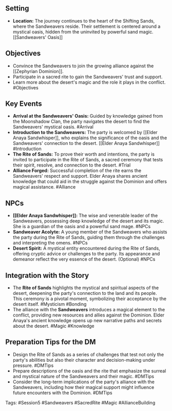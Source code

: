 

## Setting
- **Location:** The journey continues to the heart of the Shifting Sands, where the Sandweavers reside. Their settlement is centered around a mystical oasis, hidden from the uninvited by powerful sand magic. [[Sandweavers' Oasis]]

## Objectives
- Convince the Sandweavers to join the growing alliance against the [[Zephyrian Dominion]].
- Participate in a sacred rite to gain the Sandweavers' trust and support.
- Learn more about the desert's magic and the role it plays in the conflict. #Objectives

## Key Events
- **Arrival at the Sandweavers' Oasis:** Guided by knowledge gained from the Moonshadow Clan, the party navigates the desert to find the Sandweavers' mystical oasis. #Arrival
- **Introduction to the Sandweavers:** The party is welcomed by [[Elder Anaya Sandwhisper]], who explains the significance of the oasis and the Sandweavers' connection to the desert. [[Elder Anaya Sandwhisper]] #Introduction
- **The Rite of Sands:** To prove their worth and intentions, the party is invited to participate in the Rite of Sands, a sacred ceremony that tests their spirit, resolve, and connection to the desert. #Trial
- **Alliance Forged:** Successful completion of the rite earns the Sandweavers' respect and support. Elder Anaya shares ancient knowledge that could aid in the struggle against the Dominion and offers magical assistance. #Alliance

## NPCs
- **[[Elder Anaya Sandwhisper]]:** The wise and venerable leader of the Sandweavers, possessing deep knowledge of the desert and its magic. She is a guardian of the oasis and a powerful sand mage. #NPCs
- **Sandweaver Acolyte:** A young member of the Sandweavers who assists the party during the Rite of Sands, guiding them through the challenges and interpreting the omens. #NPCs
- **Desert Spirit:** A mystical entity encountered during the Rite of Sands, offering cryptic advice or challenges to the party. Its appearance and demeanor reflect the very essence of the desert. (Optional) #NPCs

## Integration with the Story
- The **Rite of Sands** highlights the mystical and spiritual aspects of the desert, deepening the party's connection to the land and its people. This ceremony is a pivotal moment, symbolizing their acceptance by the desert itself. #Mysticism #Bonding
- The alliance with the **Sandweavers** introduces a magical element to the conflict, providing new resources and allies against the Dominion. Elder Anaya's ancient knowledge opens up new narrative paths and secrets about the desert. #Magic #Knowledge

## Preparation Tips for the DM
- Design the Rite of Sands as a series of challenges that test not only the party's abilities but also their character and decision-making under pressure. #DMTips
- Prepare descriptions of the oasis and the rite that emphasize the surreal and mystical nature of the Sandweavers and their magic. #DMTips
- Consider the long-term implications of the party's alliance with the Sandweavers, including how their magical support might influence future encounters with the Dominion. #DMTips

Tags: #Session5 #Sandweavers #SacredRite #Magic #AllianceBuilding
